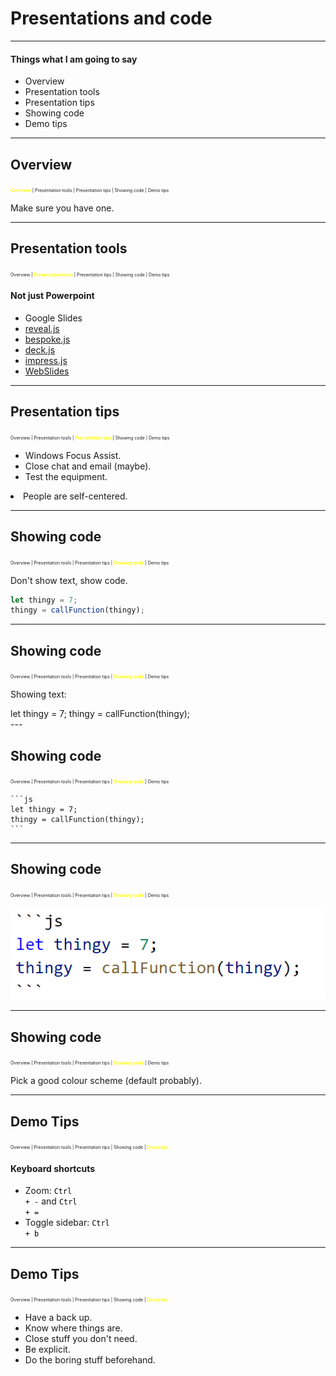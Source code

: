 # Presentations and code

---

#### Things what I am going to say

* Overview
* Presentation tools
* Presentation tips
* Showing code
* Demo tips

---

## Overview
<span style="font-size: .5em"><span style="color: yellow">**Overview**</span> | Presentation tools | Presentation tips | Showing code  | Demo tips</span>

Make sure you have one.

---

## Presentation tools
<span style="font-size: .5em">Overview | <span style="color: yellow">**Presentation tools**</span> | Presentation tips | Showing code  | Demo tips</span>

#### Not just Powerpoint

* Google Slides
* [reveal.js](https://github.com/lic-nz/reveal.js)
* [bespoke.js](markdalgleish.com/projects/bespoke.js/)
* [deck.js](http://imakewebthings.com/deck.js/)
* [impress.js](https://impress.js.org)
* [WebSlides](https://webslides.tv)

---

## Presentation tips
<span style="font-size: .5em">Overview | Presentation tools | <span style="color: yellow">**Presentation tips**</span> | Showing code  | Demo tips</span>

* Windows Focus Assist.
* Close chat and email (maybe).
* Test the equipment.
<li class="fragment"><span class="fragment highlight-blue">People are self-centered.</span></li>

---

## Showing code
<span style="font-size: .5em">Overview | Presentation tools | Presentation tips | <span style="color: yellow">**Showing code**</span>  | Demo tips</span>

Don't show text, show code.

```js
let thingy = 7;
thingy = callFunction(thingy);
```
---

## Showing code
<span style="font-size: .5em">Overview | Presentation tools | Presentation tips | <span style="color: yellow">**Showing code**</span>  | Demo tips</span>

Showing text:

<div style="text-align: left; padding-left 20%">
let thingy = 7;  
thingy = callFunction(thingy);
</div>
---

## Showing code
<span style="font-size: .5em">Overview | Presentation tools | Presentation tips | <span style="color: yellow">**Showing code**</span>  | Demo tips</span>

    ```js
    let thingy = 7;
    thingy = callFunction(thingy);
    ```

---

## Showing code
<span style="font-size: .5em">Overview | Presentation tools | Presentation tips | <span style="color: yellow">**Showing code**</span>  | Demo tips</span>

![A picture of some code](./slides/images/showing_code.png "A picture of some code")

---

## Showing code
<span style="font-size: .5em">Overview | Presentation tools | Presentation tips | <span style="color: yellow">**Showing code**</span>  | Demo tips</span>

Pick a good colour scheme (default probably).

---

## Demo Tips
<span style="font-size: .5em">Overview | Presentation tools | Presentation tips | Showing code  | <span style="color: yellow">**Demo tips**</span></span>

#### Keyboard shortcuts
* Zoom: <code style="background-color: white; color: black; border-radius: 50px;">Ctrl + -</code> and <code style="background-color: white; color: black; border-radius: 50px;">Ctrl + =</code>  
* Toggle sidebar: <code style="background-color: white; color: black; border-radius: 50px;">Ctrl + b</code>

---

## Demo Tips
<span style="font-size: .5em">Overview | Presentation tools | Presentation tips | Showing code  | <span style="color: yellow">**Demo tips**</span></span>

* Have a back up.
* Know where things are.
* Close stuff you don't need.
* Be explicit.
* Do the boring stuff beforehand.